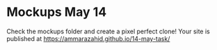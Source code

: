 # Mockups May 14

Check the mockups folder and create a pixel perfect clone!
Your site is published at https://ammarazahid.github.io/14-may-task/
